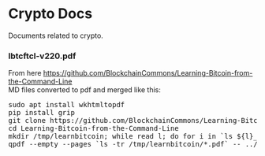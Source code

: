 # Crypto Docs

Documents related to crypto.

### lbtcftcl-v220.pdf

From here https://github.com/BlockchainCommons/Learning-Bitcoin-from-the-Command-Line \
MD files converted to pdf and merged like this:

<pre>
sudo apt install wkhtmltopdf
pip install grip
git clone https://github.com/BlockchainCommons/Learning-Bitcoin-from-the-Command-Line.git
cd Learning-Bitcoin-from-the-Command-Line
mkdir /tmp/learnbitcoin; while read l; do for i in `ls ${l}_*`; do grip $i 6699 & sleep 10; wkhtmltopdf http://localhost:6699 /tmp/learnbitcoin/${i}.pdf; sleep 10; fuser 6699/tcp -k; done; done < <(echo `seq -w 20` A1 A2 A3 | tr ' ' '\n')
qpdf --empty --pages `ls -tr /tmp/learnbitcoin/*.pdf` -- ../lbtcftcl-v220.pdf
</pre>
